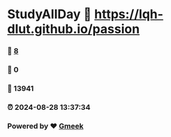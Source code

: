# StudyAllDay :link: https://lqh-dlut.github.io/passion 
### :page_facing_up: [8](https://lqh-dlut.github.io/passion/tag.html) 
### :speech_balloon: 0 
### :hibiscus: 13941 
### :alarm_clock: 2024-08-28 13:37:34 
### Powered by :heart: [Gmeek](https://github.com/Meekdai/Gmeek)
